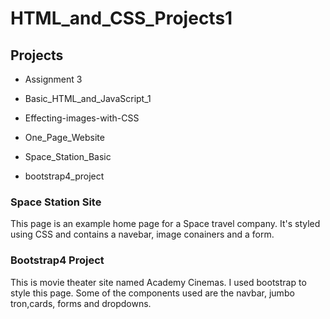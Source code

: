 # HTML_and_CSS_Projects1
 
## Projects

- Assignment 3

- Basic_HTML_and_JavaScript_1

- Effecting-images-with-CSS

- One_Page_Website

- Space_Station_Basic

- bootstrap4_project

### Space Station Site

This page is an example home page for a Space travel company. It's styled using CSS and contains a navebar, image conainers and a form.

### Bootstrap4 Project

This is movie theater site named Academy Cinemas. I used bootstrap to style this page. Some of the components used are the navbar, jumbo tron,cards, forms and dropdowns.




